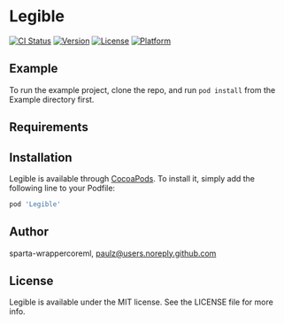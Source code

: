 # Legible

[![CI Status](https://img.shields.io/travis/sparta-wrappercoreml/Legible.svg?style=flat)](https://travis-ci.org/sparta-wrappercoreml/Legible)
[![Version](https://img.shields.io/cocoapods/v/Legible.svg?style=flat)](https://cocoapods.org/pods/Legible)
[![License](https://img.shields.io/cocoapods/l/Legible.svg?style=flat)](https://cocoapods.org/pods/Legible)
[![Platform](https://img.shields.io/cocoapods/p/Legible.svg?style=flat)](https://cocoapods.org/pods/Legible)

## Example

To run the example project, clone the repo, and run `pod install` from the Example directory first.

## Requirements

## Installation

Legible is available through [CocoaPods](https://cocoapods.org). To install
it, simply add the following line to your Podfile:

```ruby
pod 'Legible'
```

## Author

sparta-wrappercoreml, paulz@users.noreply.github.com

## License

Legible is available under the MIT license. See the LICENSE file for more info.
